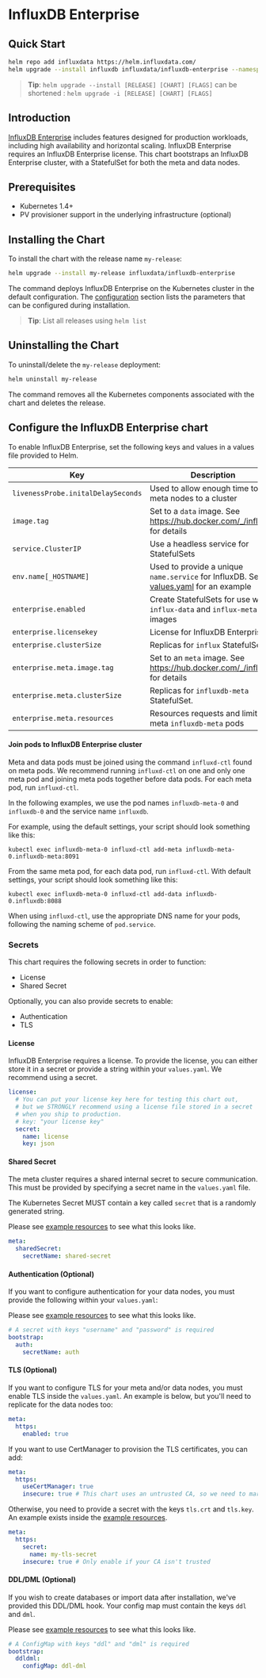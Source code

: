# InfluxDB Enterprise

## Quick Start

```bash
helm repo add influxdata https://helm.influxdata.com/
helm upgrade --install influxdb influxdata/influxdb-enterprise --namespace monitoring
```

> **Tip**: `helm upgrade --install [RELEASE] [CHART] [FLAGS]` can be shortened : `helm upgrade -i [RELEASE] [CHART] [FLAGS]`

## Introduction

[InfluxDB Enterprise](https://www.influxdata.com/products/influxdb-enterprise/) includes features designed for production workloads, including high availability and horizontal scaling. InfluxDB Enterprise requires an InfluxDB Enterprise license. This chart bootstraps an InfluxDB Enterprise cluster, with a StatefulSet for both the meta and data nodes.

## Prerequisites

- Kubernetes 1.4+
- PV provisioner support in the underlying infrastructure (optional)

## Installing the Chart

To install the chart with the release name `my-release`:

```bash
helm upgrade --install my-release influxdata/influxdb-enterprise
```

The command deploys InfluxDB Enterprise on the Kubernetes cluster in the default configuration. The [configuration](#configuration) section lists the parameters that can be configured during installation.

> **Tip**: List all releases using `helm list`

## Uninstalling the Chart

To uninstall/delete the `my-release` deployment:

```bash
helm uninstall my-release
```

The command removes all the Kubernetes components associated with the chart and deletes the release.

## Configure the InfluxDB Enterprise chart

To enable InfluxDB Enterprise, set the following keys and values in a values file provided to Helm.

| Key | Description | Recommended value |
| --- | --- | --- |
| `livenessProbe.initalDelaySeconds` | Used to allow enough time to join meta nodes to a cluster | `3600` |
| `image.tag` | Set to a `data` image. See https://hub.docker.com/_/influxdb for details | `data` |
| `service.ClusterIP` | Use a headless service for StatefulSets | `"None"` |
| `env.name[_HOSTNAME]` | Used to provide a unique `name.service` for InfluxDB. See [values.yaml]() for an example | `valueFrom.fieldRef.fieldPath: metadata.name` |
| `enterprise.enabled` | Create StatefulSets for use with `influx-data` and `influx-meta` images | `true` |
| `enterprise.licensekey` | License for InfluxDB Enterprise |  |
| `enterprise.clusterSize` | Replicas for `influx` StatefulSet | Dependent on license |
| `enterprise.meta.image.tag` | Set to an `meta` image. See https://hub.docker.com/_/influxdb for details | `meta` |
| `enterprise.meta.clusterSize` | Replicas for `influxdb-meta` StatefulSet. | `3` |
| `enterprise.meta.resources` | Resources requests and limits for meta `influxdb-meta` pods | See `values.yaml` |

#### Join pods to InfluxDB Enterprise cluster

Meta and data pods must be joined using the command `influxd-ctl` found on meta pods.
We recommend running `influxd-ctl` on one and only one meta pod and joining meta pods together before data pods. For each meta pod, run `influxd-ctl`.

In the following examples, we use the pod names `influxdb-meta-0` and `influxdb-0` and the service name `influxdb`.

For example, using the default settings, your script should look something like this:

```shell script
kubectl exec influxdb-meta-0 influxd-ctl add-meta influxdb-meta-0.influxdb-meta:8091
```

From the same meta pod, for each data pod, run `influxd-ctl`. With default settings, your script should look something like this:

```shell script
kubectl exec influxdb-meta-0 influxd-ctl add-data influxdb-0.influxdb:8088
```

When using `influxd-ctl`, use the appropriate DNS name for your pods, following the naming scheme of `pod.service`.


### Secrets

This chart requires the following secrets in order to function:

- License
- Shared Secret

Optionally, you can also provide secrets to enable:

- Authentication
- TLS

#### License

InfluxDB Enterprise requires a license. To provide the license, you can either store it in a secret or provide a string within your `values.yaml`. We recommend using a secret.

```yaml
license:
  # You can put your license key here for testing this chart out,
  # but we STRONGLY recommend using a license file stored in a secret
  # when you ship to production.
  # key: "your license key"
  secret:
    name: license
    key: json
```

#### Shared Secret

The meta cluster requires a shared internal secret to secure communication. This must be provided by specifying a secret name in the `values.yaml` file.

The Kubernetes Secret MUST contain a key called `secret` that is a randomly generated string.

Please see [example resources](./example-resources.yaml) to see what this looks like.

```yaml
meta:
  sharedSecret:
    secretName: shared-secret
```

#### Authentication (Optional)

If you want to configure authentication for your data nodes, you must provide the following within your `values.yaml`:

Please see [example resources](./example-resources.yaml) to see what this looks like.

```yaml
# A secret with keys "username" and "password" is required
bootstrap:
  auth:
    secretName: auth
```

#### TLS (Optional)

If you want to configure TLS for your meta and/or data nodes, you must enable TLS inside the `values.yaml`. An example is below, but you'll need to replicate for the data nodes too:

```yaml
meta:
  https:
    enabled: true
```

If you want to use CertManager to provision the TLS certificates, you can add:

```yaml
meta:
  https:
    useCertManager: true
    insecure: true # This chart uses an untrusted CA, so we need to mark the keys as insecure
```

Otherwise, you need to provide a secret with the keys `tls.crt` and `tls.key`. An example exists inside the [example resources](./example-resources.yaml).

```yaml
meta:
  https:
    secret:
      name: my-tls-secret
    insecure: true # Only enable if your CA isn't trusted
```

#### DDL/DML (Optional)

If you wish to create databases or import data after installation, we've provided this DDL/DML hook. Your config map must contain the keys `ddl` and `dml`.

Please see [example resources](./example-resources.yaml) to see what this looks like.

```yaml
# A ConfigMap with keys "ddl" and "dml" is required
bootstrap:
  ddldml:
    configMap: ddl-dml
```

